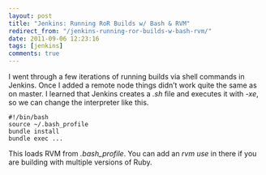```yaml
---
layout: post
title: "Jenkins: Running RoR Builds w/ Bash & RVM"
redirect_from: "/jenkins-running-ror-builds-w-bash-rvm/"
date: 2011-09-06 12:23:16
tags: [jenkins]
comments: true
---
```

I went through a few iterations of running builds via shell commands in Jenkins. Once I added a remote node things didn’t work quite the same as on master. I learned that Jenkins creates a _.sh_ file and executes it with _-xe_, so we can change the interpreter like this.

```
#!/bin/bash
source ~/.bash_profile
bundle install
bundle exec ...
```

This loads RVM from _.bash_profile_. You can add an _rvm use_ in there if you are building with multiple versions of Ruby.
